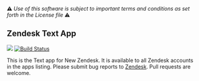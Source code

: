 :warning: *Use of this software is subject to important terms and conditions as set forth in the License file* :warning:

## Zendesk Text App
![](https://samson.zende.sk/projects/text_app/stages/production.svg?token=84457be797bb7a1e00d1f57575d5112a)
[![Build Status](https://travis-ci.com/zendesk/text_app.svg?token=VWF2awggx12xywZPsJnW&branch=master)](https://travis-ci.com/zendesk/text_app)

This is the Text app for New Zendesk. It is available to all Zendesk
accounts in the apps listing. Please submit bug reports to
[Zendesk](https://support.zendesk.com/hc/en-us/requests/new). Pull requests are welcome.
